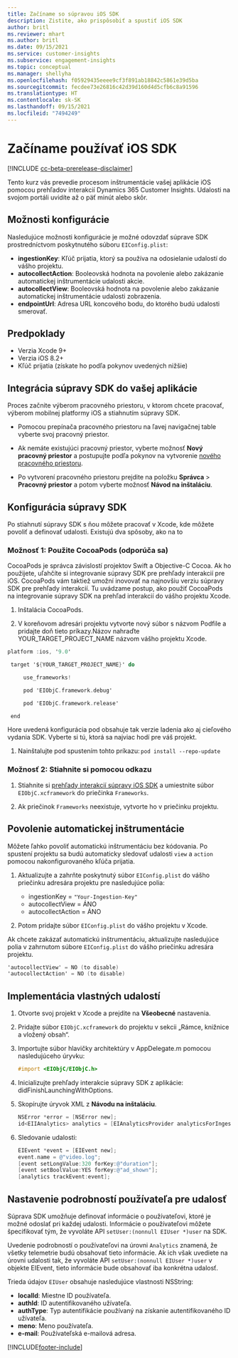 ```yaml
---
title: Začíname so súpravou iOS SDK
description: Zistite, ako prispôsobiť a spustiť iOS SDK
author: britl
ms.reviewer: mhart
ms.author: britl
ms.date: 09/15/2021
ms.service: customer-insights
ms.subservice: engagement-insights
ms.topic: conceptual
ms.manager: shellyha
ms.openlocfilehash: f05929435eeee9cf3f891ab18842c5861e39d5ba
ms.sourcegitcommit: fecdee73e26816c42d39d160d4d5cfb6c8a91596
ms.translationtype: HT
ms.contentlocale: sk-SK
ms.lasthandoff: 09/15/2021
ms.locfileid: "7494249"
---
```

# <a name="get-started-with-the-ios-sdk"></a>Začíname používať iOS SDK

[!INCLUDE [cc-beta-prerelease-disclaimer](includes/cc-beta-prerelease-disclaimer.md)]

Tento kurz vás prevedie procesom inštrumentácie vašej aplikácie iOS pomocou prehľadov interakcií Dynamics 365 Customer Insights. Udalosti na svojom portáli uvidíte až o päť minút alebo skôr.

## <a name="configuration-options"></a>Možnosti konfigurácie

Nasledujúce možnosti konfigurácie je možné odovzdať súprave SDK prostredníctvom poskytnutého súboru `EIConfig.plist`:

- **ingestionKey**: Kľúč prijatia, ktorý sa používa na odosielanie udalostí do vášho projektu.
- **autocollectAction**: Booleovská hodnota na povolenie alebo zakázanie automatickej inštrumentácie udalosti akcie.
- **autocollectView**: Booleovská hodnota na povolenie alebo zakázanie automatickej inštrumentácie udalosti zobrazenia.
- **endpointUrl**: Adresa URL koncového bodu, do ktorého budú udalosti smerovať.

## <a name="prerequisites"></a>Predpoklady

- Verzia Xcode 9+
- Verzia iOS 8.2+
- Kľúč prijatia (získate ho podľa pokynov uvedených nižšie)

## <a name="integrate-the-sdk-into-your-application"></a>Integrácia súpravy SDK do vašej aplikácie

Proces začnite výberom pracovného priestoru, v ktorom chcete pracovať, výberom mobilnej platformy iOS a stiahnutím súpravy SDK.

- Pomocou prepínača pracovného priestoru na ľavej navigačnej table vyberte svoj pracovný priestor.

- Ak nemáte existujúci pracovný priestor, vyberte možnosť **Nový pracovný priestor** a postupujte podľa pokynov na vytvorenie [nového pracovného priestoru](create-workspace.md).

- Po vytvorení pracovného priestoru prejdite na položku **Správca** > **Pracovný priestor** a potom vyberte možnosť **Návod na inštaláciu**.

## <a name="configure-the-sdk"></a>Konfigurácia súpravy SDK

Po stiahnutí súpravy SDK s ňou môžete pracovať v Xcode, kde môžete povoliť a definovať udalosti. Existujú dva spôsoby, ako na to

### <a name="option-1-using-cocoapods-recommended"></a>Možnosť 1: Použite CocoaPods (odporúča sa)
CocoaPods je správca závislostí projektov Swift a Objective-C Cocoa. Ak ho použijete, uľahčíte si integrovanie súpravy SDK pre prehľady interakcií pre iOS. CocoaPods vám taktiež umožní inovovať na najnovšiu verziu súpravy SDK pre prehľady interakcií. Tu uvádzame postup, ako použiť CocoaPods  na integrovanie súpravy SDK na prehľad interakcií do vášho projektu Xcode. 

1. Inštalácia CocoaPods. 

1. V koreňovom adresári projektu vytvorte nový súbor s názvom Podfile a pridajte doň tieto príkazy.Názov nahraďte YOUR_TARGET_PROJECT_NAME názvom vášho projektu Xcode. 
```objectivec
platform :ios, '9.0'  

 target '${YOUR_TARGET_PROJECT_NAME}' do 

     use_frameworks!   

     pod 'EIObjC.framework.debug' 

     pod 'EIObjC.framework.release' 

 end 
```
Hore uvedená konfigurácia pod obsahuje tak verzie ladenia ako aj cieľového vydania SDK. Vyberte si tú, ktorá sa najviac hodí pre váš projekt.

1. Nainštalujte pod spustením tohto príkazu: `pod install --repo-update `

### <a name="option-2-using-download-link"></a>Možnosť 2: Stiahnite si pomocou odkazu

1. Stiahnite si [prehľady interakcií súpravy iOS SDK](https://download.pi.dynamics.com/sdk/EI-SDKs/ei-ios-sdk.zip) a umiestnite súbor `EIObjC.xcframework` do priečinka `Frameworks`.

1. Ak priečinok `Frameworks` neexistuje, vytvorte ho v priečinku projektu.

## <a name="enable-auto-instrumentation"></a>Povolenie automatickej inštrumentácie
 
Môžete ľahko povoliť automatickú inštrumentáciu bez kódovania. Po spustení projektu sa budú automaticky sledovať udalosti `view` a `action` pomocou nakonfigurovaného kľúča prijatia. 

1. Aktualizujte a zahrňte poskytnutý súbor `EIConfig.plist` do vášho priečinku adresára projektu pre nasledujúce polia:
    - ingestionKey = `"Your-Ingestion-Key"`
    - autocollectView = ÁNO
    - autocollectAction = ÁNO

2. Potom pridajte súbor `EIConfig.plist` do vášho projektu v Xcode. 



Ak chcete zakázať automatickú inštrumentáciu, aktualizujte nasledujúce polia v zahrnutom súbore `EIConfig.plist` do vášho priečinku adresára projektu. 

```objectivec
'autocollectView' = NO (to disable)
'autocollectAction' = NO (to disable)
```


## <a name="implement-custom-events"></a>Implementácia vlastných udalostí

1. Otvorte svoj projekt v Xcode a prejdite na **Všeobecné** nastavenia. 
1. Pridajte súbor `EIObjC.xcframework` do projektu v sekcii „Rámce, knižnice a vložený obsah“.

1. Importujte súbor hlavičky architektúry v AppDelegate.m pomocou nasledujúceho úryvku:

    ```objectivec
    #import <EIObjC/EIObjC.h>
    ```

1. Inicializujte prehľady interakcie súpravy SDK z aplikácie: didFinishLaunchingWithOptions.
1. Skopírujte úryvok XML z **Návodu na inštaláciu**.

    ```objectivec
    NSError *error = [NSError new];
    id<EIIAnalytics> analytics = [EIAnalyticsProvider analyticsForIngestionKey:nil error:&error];
    ```

1. Sledovanie udalosti:

    ```objectivec
    EIEvent *event = [EIEvent new];
    event.name = @"video.log";
    [event setLongValue:320 forKey:@"duration"];
    [event setBoolValue:YES forKey:@"ad_shown"];
    [analytics trackEvent:event];
    ```

## <a name="set-user-details-for-your-event"></a>Nastavenie podrobností používateľa pre udalosť

Súprava SDK umožňuje definovať informácie o používateľovi, ktoré je možné odoslať pri každej udalosti. Informácie o používateľovi môžete špecifikovať tým, že vyvoláte API `setUser:(nonnull EIUser *)user` na SDK.

Uvedenie podrobností o používateľovi na úrovni `Analytics` znamená, že všetky telemetrie budú obsahovať tieto informácie. Ak ich však uvediete na úrovni udalosti tak, že vyvoláte API `setUser:(nonnull EIUser *)user` v objekte EIEvent, tieto informácie bude obsahovať iba konkrétna udalosť.

Trieda údajov `EIUser` obsahuje nasledujúce vlastnosti NSString:

- **localId**: Miestne ID používateľa.
- **authId**: ID autentifikovaného užívateľa.
- **authType**: Typ autentifikácie používaný na získanie autentifikovaného ID užívateľa.
- **meno**: Meno používateľa.
- **e-mail**: Používateľská e-mailová adresa.


[!INCLUDE[footer-include](../includes/footer-banner.md)]
